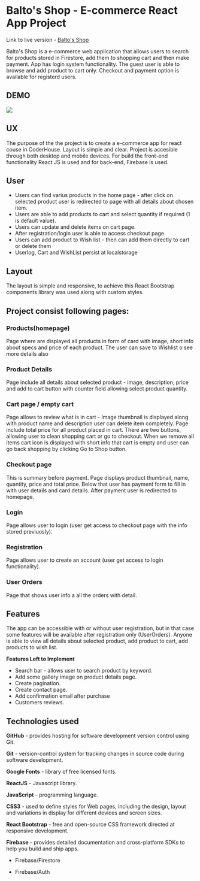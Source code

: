 # Balto's Shop - E-commerce React App Project

Link to live version - [Balto's Shop](https://juancruzvalencia.github.io/Balto-Shop/)

Balto's Shop is a e-commerce web application that allows users to search for products stored in Firestore, add them to shopping cart and then make payment. App has login system functionality. The guest user is able to browse and add product to cart only. Checkout and payment option is available for registerd users.

## DEMO

![](https://firebasestorage.googleapis.com/v0/b/balto-s-shop.appspot.com/o/ezgif.com-gif-maker.gif?alt=media&token=be482bf6-b2fa-4136-ab57-625302fbf6cc)

## UX
The purpose of the the project is to create a e-commerce app for react couse in CoderHouse. Layout is simple and clear. Project is accesible through both desktop and mobile devices. For build the front-end functionality React JS is used and for back-end, Firebase is used.

## User
- Users can find varius products in the home page - after click on selected product user is redirected to page with all details about chosen item.
- Users are able to add products to cart and select quantity if required (1 is default value).
- Users can update and delete items on cart page.
- After registration/login user is able to access checkout page.
- Users can add product to Wish list - then can add them directly to cart or delete them
- Userlog, Cart and WishList persist at localstorage

## Layout
The layout is simple and responsive, to achieve this React Bootstrap components library was used along with custom styles. 

## Project consist following pages:
### **Products(homepage)**
Page where are displayed all products in form of card with image, short info about specs and price of each product. The user can save to Wishlist o see more details also
### **Product Details**
Page include all details about selected product - image, description, price and add to cart button with counter field allowing select product quantity.
### **Cart page / empty cart**
Page allows to review what is in cart - Image thumbnail is displayed along with product name and description user can delete item completely. Page include total price for all product placed in cart. There are two buttons, allowing user to clean shopping cart or go to checkout. When we remove all items cart icon is displayed with short info that cart is empty and user can go back shopping by clicking Go to Shop button.
### **Checkout page**
This is summary before payment. Page displays product thumbnail, name, quantity, price and total price. Below that user has payment form to fill in with user details and card details. After payment user is redirected to homepage.
### **Login**
Page allows user to login (user get access to checkout page with the info stored previuosly).
### **Registration**
Page allows user to create an account (user get access to login functionality).

### **User Orders**
Page that shows user info a all the orders with detail.

## Features
The app can be accessible with or without user registration, but in that case some features will be available after registration only (UserOrders). Anyone is able to view all details about selected product, add product to cart, add products to wish list.

**Features Left to Implement**

- Search bar - allows user to search product by keyword. 
- Add some gallery image on product details page.
- Create pagination.
- Create contact page.
- Add confirmation email after purchase 
- Customers reviews.

## Technologies used

**GitHub** - provides hosting for software development version control using Git.

**Git** - version-control system for tracking changes in source code during software development.

**Google Fonts** - library of free licensed fonts.

**ReactJS** - Javascript library.

**JavaScript** - programming language.

**CSS3** - used to define styles for Web pages, including the design, layout and variations in display for different devices and screen sizes.

 **React Bootstrap** - free and open-source CSS framework directed at responsive development.

**Firebase** - provides detailed documentation and cross-platform SDKs to help you build and ship apps.

- Firebase/Firestore 

- Firebase/Auth 


